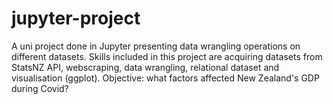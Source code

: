 # jupyter-project
A uni project done in Jupyter presenting data wrangling operations on different datasets. Skills included in this project are acquiring datasets from StatsNZ API, webscraping, data wrangling, relational dataset and visualisation (ggplot). 
Objective: what factors affected New Zealand's GDP during Covid?
